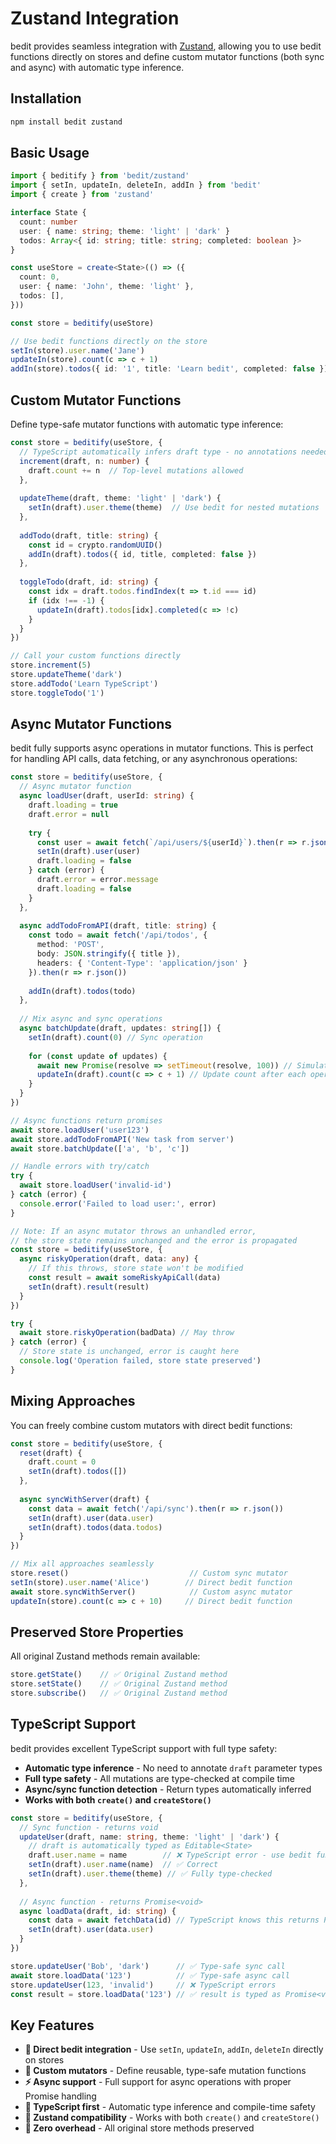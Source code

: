 # Zustand Integration

bedit provides seamless integration with [Zustand](https://zustand-demo.pmnd.rs/), allowing you to use bedit functions directly on stores and define custom mutator functions (both sync and async) with automatic type inference.

## Installation

```bash
npm install bedit zustand
```

## Basic Usage

```typescript
import { beditify } from 'bedit/zustand'
import { setIn, updateIn, deleteIn, addIn } from 'bedit'
import { create } from 'zustand'

interface State {
  count: number
  user: { name: string; theme: 'light' | 'dark' }
  todos: Array<{ id: string; title: string; completed: boolean }>
}

const useStore = create<State>(() => ({
  count: 0,
  user: { name: 'John', theme: 'light' },
  todos: [],
}))

const store = beditify(useStore)

// Use bedit functions directly on the store
setIn(store).user.name('Jane')
updateIn(store).count(c => c + 1)
addIn(store).todos({ id: '1', title: 'Learn bedit', completed: false })
```

## Custom Mutator Functions

Define type-safe mutator functions with automatic type inference:

```typescript
const store = beditify(useStore, {
  // TypeScript automatically infers draft type - no annotations needed!
  increment(draft, n: number) {
    draft.count += n  // Top-level mutations allowed
  },
  
  updateTheme(draft, theme: 'light' | 'dark') {
    setIn(draft).user.theme(theme)  // Use bedit for nested mutations
  },
  
  addTodo(draft, title: string) {
    const id = crypto.randomUUID()
    addIn(draft).todos({ id, title, completed: false })
  },
  
  toggleTodo(draft, id: string) {
    const idx = draft.todos.findIndex(t => t.id === id)
    if (idx !== -1) {
      updateIn(draft).todos[idx].completed(c => !c)
    }
  }
})

// Call your custom functions directly
store.increment(5)
store.updateTheme('dark')
store.addTodo('Learn TypeScript')
store.toggleTodo('1')
```

## Async Mutator Functions

bedit fully supports async operations in mutator functions. This is perfect for handling API calls, data fetching, or any asynchronous operations:

```typescript
const store = beditify(useStore, {
  // Async mutator function
  async loadUser(draft, userId: string) {
    draft.loading = true
    draft.error = null
    
    try {
      const user = await fetch(`/api/users/${userId}`).then(r => r.json())
      setIn(draft).user(user)
      draft.loading = false
    } catch (error) {
      draft.error = error.message
      draft.loading = false
    }
  },
  
  async addTodoFromAPI(draft, title: string) {
    const todo = await fetch('/api/todos', {
      method: 'POST',
      body: JSON.stringify({ title }),
      headers: { 'Content-Type': 'application/json' }
    }).then(r => r.json())
    
    addIn(draft).todos(todo)
  },
  
  // Mix async and sync operations
  async batchUpdate(draft, updates: string[]) {
    setIn(draft).count(0) // Sync operation
    
    for (const update of updates) {
      await new Promise(resolve => setTimeout(resolve, 100)) // Simulate delay
      updateIn(draft).count(c => c + 1) // Update count after each operation
    }
  }
})

// Async functions return promises
await store.loadUser('user123')
await store.addTodoFromAPI('New task from server')
await store.batchUpdate(['a', 'b', 'c'])

// Handle errors with try/catch
try {
  await store.loadUser('invalid-id')
} catch (error) {
  console.error('Failed to load user:', error)
}

// Note: If an async mutator throws an unhandled error, 
// the store state remains unchanged and the error is propagated
const store = beditify(useStore, {
  async riskyOperation(draft, data: any) {
    // If this throws, store state won't be modified
    const result = await someRiskyApiCall(data) 
    setIn(draft).result(result)
  }
})

try {
  await store.riskyOperation(badData) // May throw
} catch (error) {
  // Store state is unchanged, error is caught here
  console.log('Operation failed, store state preserved')
}
```

## Mixing Approaches

You can freely combine custom mutators with direct bedit functions:

```typescript
const store = beditify(useStore, {
  reset(draft) {
    draft.count = 0
    setIn(draft).todos([])
  },
  
  async syncWithServer(draft) {
    const data = await fetch('/api/sync').then(r => r.json())
    setIn(draft).user(data.user)
    setIn(draft).todos(data.todos)
  }
})

// Mix all approaches seamlessly
store.reset()                           // Custom sync mutator
setIn(store).user.name('Alice')        // Direct bedit function
await store.syncWithServer()            // Custom async mutator
updateIn(store).count(c => c + 10)     // Direct bedit function
```

## Preserved Store Properties

All original Zustand methods remain available:

```typescript
store.getState()    // ✅ Original Zustand method
store.setState()    // ✅ Original Zustand method  
store.subscribe()   // ✅ Original Zustand method
```

## TypeScript Support

bedit provides excellent TypeScript support with full type safety:

- **Automatic type inference** - No need to annotate `draft` parameter types
- **Full type safety** - All mutations are type-checked at compile time  
- **Async/sync function detection** - Return types automatically inferred
- **Works with both `create()` and `createStore()`**

```typescript
const store = beditify(useStore, {
  // Sync function - returns void
  updateUser(draft, name: string, theme: 'light' | 'dark') {
    // draft is automatically typed as Editable<State>
    draft.user.name = name        // ❌ TypeScript error - use bedit functions for nested
    setIn(draft).user.name(name)  // ✅ Correct
    setIn(draft).user.theme(theme) // ✅ Fully type-checked
  },
  
  // Async function - returns Promise<void>
  async loadData(draft, id: string) {
    const data = await fetchData(id) // TypeScript knows this returns Promise<void>
    setIn(draft).user(data.user)
  }
})

store.updateUser('Bob', 'dark')      // ✅ Type-safe sync call
await store.loadData('123')          // ✅ Type-safe async call  
store.updateUser(123, 'invalid')     // ❌ TypeScript errors
const result = store.loadData('123') // ✅ result is typed as Promise<void>
```

## Key Features

- **🔄 Direct bedit integration** - Use `setIn`, `updateIn`, `addIn`, `deleteIn` directly on stores
- **🎯 Custom mutators** - Define reusable, type-safe mutation functions
- **⚡ Async support** - Full support for async operations with proper Promise handling
- **📝 TypeScript first** - Automatic type inference and compile-time safety
- **🏪 Zustand compatibility** - Works with both `create()` and `createStore()`
- **🔧 Zero overhead** - All original store methods preserved
